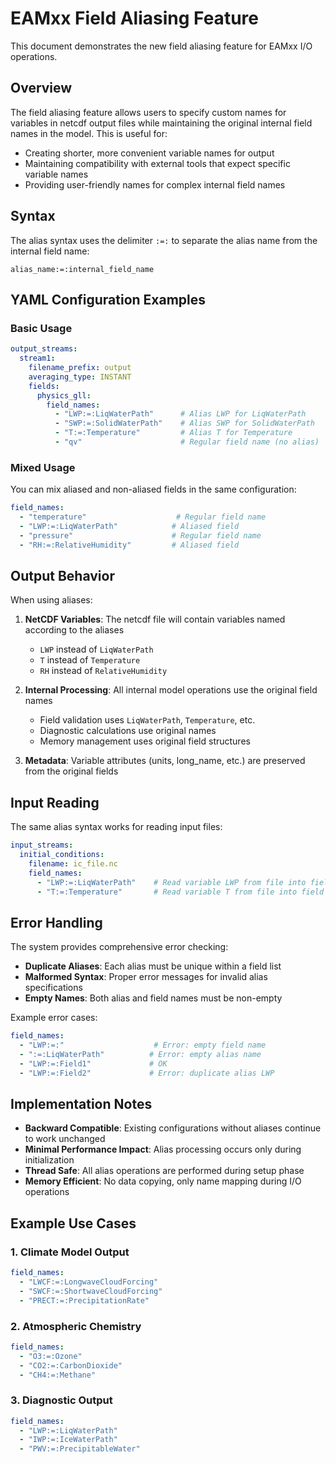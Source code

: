 # EAMxx Field Aliasing Feature

This document demonstrates the new field aliasing feature for EAMxx I/O operations.

## Overview

The field aliasing feature allows users to specify custom names for variables in netcdf output files while maintaining the original internal field names in the model. This is useful for:

- Creating shorter, more convenient variable names for output
- Maintaining compatibility with external tools that expect specific variable names
- Providing user-friendly names for complex internal field names

## Syntax

The alias syntax uses the delimiter `:=:` to separate the alias name from the internal field name:

```
alias_name:=:internal_field_name
```

## YAML Configuration Examples

### Basic Usage

```yaml
output_streams:
  stream1:
    filename_prefix: output
    averaging_type: INSTANT
    fields:
      physics_gll:
        field_names:
          - "LWP:=:LiqWaterPath"      # Alias LWP for LiqWaterPath
          - "SWP:=:SolidWaterPath"    # Alias SWP for SolidWaterPath  
          - "T:=:Temperature"         # Alias T for Temperature
          - "qv"                      # Regular field name (no alias)
```

### Mixed Usage

You can mix aliased and non-aliased fields in the same configuration:

```yaml
field_names:
  - "temperature"                    # Regular field name
  - "LWP:=:LiqWaterPath"            # Aliased field
  - "pressure"                      # Regular field name
  - "RH:=:RelativeHumidity"         # Aliased field
```

## Output Behavior

When using aliases:

1. **NetCDF Variables**: The netcdf file will contain variables named according to the aliases
   - `LWP` instead of `LiqWaterPath`
   - `T` instead of `Temperature`
   - `RH` instead of `RelativeHumidity`

2. **Internal Processing**: All internal model operations use the original field names
   - Field validation uses `LiqWaterPath`, `Temperature`, etc.
   - Diagnostic calculations use original names
   - Memory management uses original field structures

3. **Metadata**: Variable attributes (units, long_name, etc.) are preserved from the original fields

## Input Reading

The same alias syntax works for reading input files:

```yaml
input_streams:
  initial_conditions:
    filename: ic_file.nc
    field_names:
      - "LWP:=:LiqWaterPath"    # Read variable LWP from file into field LiqWaterPath
      - "T:=:Temperature"       # Read variable T from file into field Temperature
```

## Error Handling

The system provides comprehensive error checking:

- **Duplicate Aliases**: Each alias must be unique within a field list
- **Malformed Syntax**: Proper error messages for invalid alias specifications
- **Empty Names**: Both alias and field names must be non-empty

Example error cases:
```yaml
field_names:
  - "LWP:=:"                    # Error: empty field name
  - ":=:LiqWaterPath"          # Error: empty alias name
  - "LWP:=:Field1"             # OK
  - "LWP:=:Field2"             # Error: duplicate alias LWP
```

## Implementation Notes

- **Backward Compatible**: Existing configurations without aliases continue to work unchanged
- **Minimal Performance Impact**: Alias processing occurs only during initialization  
- **Thread Safe**: All alias operations are performed during setup phase
- **Memory Efficient**: No data copying, only name mapping during I/O operations

## Example Use Cases

### 1. Climate Model Output
```yaml
field_names:
  - "LWCF:=:LongwaveCloudForcing"
  - "SWCF:=:ShortwaveCloudForcing"  
  - "PRECT:=:PrecipitationRate"
```

### 2. Atmospheric Chemistry
```yaml
field_names:
  - "O3:=:Ozone"
  - "CO2:=:CarbonDioxide"
  - "CH4:=:Methane"
```

### 3. Diagnostic Output
```yaml
field_names:
  - "LWP:=:LiqWaterPath"
  - "IWP:=:IceWaterPath"
  - "PWV:=:PrecipitableWater"
```